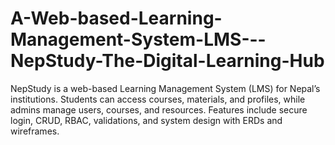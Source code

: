 # A-Web-based-Learning-Management-System-LMS---NepStudy-The-Digital-Learning-Hub
NepStudy is a web-based Learning Management System (LMS) for Nepal’s institutions. Students can access courses, materials, and profiles, while admins manage users, courses, and resources. Features include secure login, CRUD, RBAC, validations, and system design with ERDs and wireframes.
